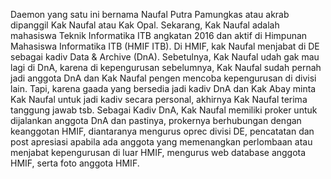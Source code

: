   Daemon yang satu ini bernama Naufal Putra Pamungkas atau akrab dipanggil Kak Naufal atau Kak Opal. Sekarang, Kak Naufal adalah mahasiswa Teknik Informatika ITB angkatan 2016 dan aktif di Himpunan Mahasiswa Informatika ITB (HMIF ITB). Di HMIF, kak Naufal menjabat di DE sebagai kadiv Data & Archive (DnA). Sebetulnya, Kak Naufal udah gak mau lagi di DnA, karena di kepengurusan sebelumnya, Kak Naufal sudah pernah jadi anggota DnA dan Kak Naufal pengen mencoba kepengurusan di divisi lain. Tapi, karena gaada yang bersedia jadi kadiv DnA dan Kak Abay minta Kak Naufal untuk jadi kadiv secara personal, akhirnya Kak Naufal terima tanggung jawab tsb.
  Sebagai Kadiv DnA, Kak Naufal memiliki proker untuk dijalankan anggota DnA dan pastinya, prokernya berhubungan dengan keanggotan HMIF, diantaranya mengurus oprec divisi DE, pencatatan dan post apresiasi apabila ada anggota yang memenangkan perlombaan atau menjabat kepengurusan di luar HMIF, mengurus web database anggota HMIF, serta foto anggota HMIF.
